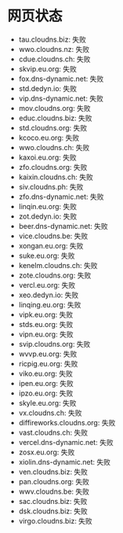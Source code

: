 # 网页状态
- tau.cloudns.biz: 失败
- wwo.cloudns.nz: 失败
- cdue.cloudns.ch: 失败
- skvip.eu.org: 失败
- fox.dns-dynamic.net: 失败
- std.dedyn.io: 失败
- vip.dns-dynamic.net: 失败
- mov.cloudns.org: 失败
- educ.cloudns.biz: 失败
- std.cloudns.org: 失败
- kcoco.eu.org: 失败
- wwo.cloudns.ch: 失败
- kaxoi.eu.org: 失败
- zfo.cloudns.org: 失败
- kaixin.cloudns.ch: 失败
- siv.cloudns.ph: 失败
- zfo.dns-dynamic.net: 失败
- linqin.eu.org: 失败
- zot.dedyn.io: 失败
- beer.dns-dynamic.net: 失败
- vice.cloudns.be: 失败
- xongan.eu.org: 失败
- suke.eu.org: 失败
- kenelm.cloudns.ch: 失败
- zote.cloudns.org: 失败
- vercl.eu.org: 失败
- xeo.dedyn.io: 失败
- linqing.eu.org: 失败
- vipk.eu.org: 失败
- stds.eu.org: 失败
- vipn.eu.org: 失败
- svip.cloudns.org: 失败
- wvvp.eu.org: 失败
- ricpig.eu.org: 失败
- viko.eu.org: 失败
- ipen.eu.org: 失败
- ipzo.eu.org: 失败
- skyle.eu.org: 失败
- vx.cloudns.ch: 失败
- diffireworks.cloudns.org: 失败
- vast.cloudns.ch: 失败
- vercel.dns-dynamic.net: 失败
- zosx.eu.org: 失败
- xiolin.dns-dynamic.net: 失败
- ven.cloudns.biz: 失败
- pan.cloudns.org: 失败
- wwv.cloudns.be: 失败
- sac.cloudns.biz: 失败
- dsk.cloudns.biz: 失败
- virgo.cloudns.biz: 失败
